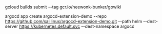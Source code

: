 gcloud builds submit --tag gcr.io/heewonk-bunker/gowiki


argocd app create argocd-extension-demo --repo https://github.com/saillinux/argocd-extension-demo.git --path helm --dest-server https://kubernetes.default.svc --dest-namespace argocd

